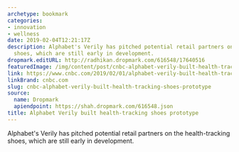 ```yaml
---
archetype: bookmark
categories:
- innovation
- wellness
date: 2019-02-04T12:21:17Z
description: Alphabet's Verily has pitched potential retail partners on the health-tracking
  shoes, which are still early in development.
dropmark.editURL: http://radhikan.dropmark.com/616548/17640516
featuredImage: /img/content/post/cnbc-alphabet-verily-built-health-tracking-shoes-prototype.jpg
link: https://www.cnbc.com/2019/02/01/alphabet-verily-built-health-tracking-shoes-prototype.html
linkBrand: cnbc.com
slug: cnbc-alphabet-verily-built-health-tracking-shoes-prototype
source:
  name: Dropmark
  apiendpoint: https://shah.dropmark.com/616548.json
title: Alphabet Verily built health-tracking shoes prototype
---
```

Alphabet's Verily has pitched potential retail partners on the health-tracking shoes, which are still early in development.